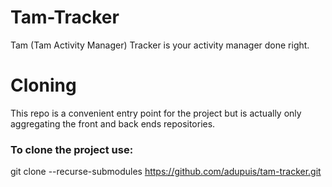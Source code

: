 # Tam-Tracker
Tam (Tam Activity Manager) Tracker is your activity manager done right.

# Cloning
This repo is a convenient entry point for the project but is actually only aggregating the front and back ends repositories.

### To clone the project use:
git clone --recurse-submodules https://github.com/adupuis/tam-tracker.git
